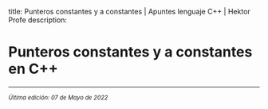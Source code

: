 title: Punteros constantes y a constantes | Apuntes lenguaje C++ | Hektor Profe
description: 

# Punteros constantes y a constantes en C++


___
<small class="edited"><i>Última edición: 07 de Mayo de 2022</i></small>